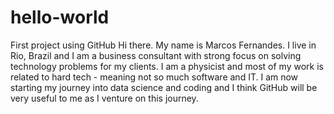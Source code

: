 # hello-world
First project using GitHub
Hi there. My name is Marcos Fernandes. I live in Rio, Brazil and I am a business consultant with strong focus on solving technology problems for my clients. I am a physicist and most of my work is related to hard tech - meaning not so much software and IT. I am now starting my journey into data science and coding and I think GitHub will be very useful to me as I venture on this journey.
